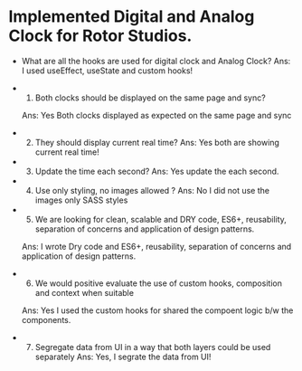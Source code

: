 # Implemented Digital and Analog Clock for Rotor Studios. 

- What are all the hooks are used for digital clock and Analog Clock?
  Ans: I used useEffect, useState and custom hooks!

- 1. Both clocks should be displayed on the same page and sync?

    Ans: Yes Both clocks displayed as expected on the same page and sync

- 2. They should display current real time? 
    Ans: Yes both are showing current real time!

- 3. Update the time each second?
    Ans: Yes update the each second.

- 4. Use only styling, no images allowed ?
    Ans: No I did not use the images only SASS styles

- 5. We are looking for clean, scalable and DRY code, ES6+, reusability, separation of concerns and application of design patterns. 

    Ans: I wrote Dry code and ES6+, reusability, separation of concerns and application of design patterns. 

- 6. We would positive evaluate the use of custom hooks, composition and context when suitable

    Ans: Yes I used the custom hooks for shared the compoent logic b/w the components.

- 7. Segregate data from UI in a way that both layers could be used separately
    Ans: Yes, I segrate the data from UI!


